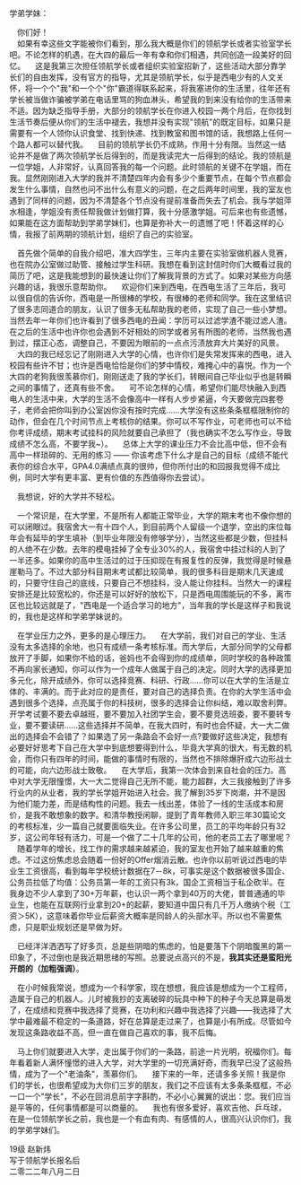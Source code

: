 学弟学妹：

&ensp;&ensp;你们好！  
&ensp;&ensp;如果有幸这些文字能被你们看到，那么我大概是你们的领航学长或者实验室学长吧。不论怎样的机遇，在大四的最后一年有幸和你们相遇，共同创造一段美好的回忆。
&ensp;&ensp;这是我第三次担任领航学长或者组织实验室招新了，这些活动大部分靠学长们的自由发挥，没有官方的指导，尤其是领航学长，似乎是西电少有的人文关怀，将一个个"我"和一个个"你"霸道得联系起来，将我塞进你的生活里，往年还有学长被当做诈骗被学弟在电话里骂的狗血淋头，希望我的到来没有给你的生活带来不适。因为缺乏指导手册，大部分的领航学长在你进入校园一两个月后，在你找到生活节奏后便从你们的生活中褪去，我想并没有实现"领航"的既定目标，如果只是需要有一个人领你认识食堂、找到快递、找到教室和图书馆的话，我想路上任何一个路人都可以替代我。
&ensp;&ensp;目前的领航学长仍不成熟，作用十分有限。当然这一结论并不是做了两次领航学长后得到的，而是我读完大一后得到的结论。我的领航是一位学姐，人非常好，认真回答我的每一个问题。此时领航的关键不在学姐，而在我。显然刚刚进入大学的我并不清楚四年内会有多少个重要节点，在每个节点都会发生什么事情，自然也问不出什么有意义的问题，在之后两年时间里，我的室友也遇到了同样的问题，因为不清楚各个节点没有提前准备而失去了机会。我与学姐萍水相逢，学姐没有责任帮我做计划做打算，我十分感激学姐。可后来也有些遗憾，如果能在这方面帮助到学弟学妹们，也算是弥补大一的遗憾了吧！怀着这样的心情，我报了前两期的领航计划，组织了自己的实验室。

&ensp;&ensp;首先做个简单的自我介绍吧，准大四学生，三年内主要在实验室做机器人竞赛，也在院办公室做过助管、接触过学生科研。我想在看到这封信时你们大概看过我的简历了吧，这是我能想到的最快速让你们了解我背景的方式了。如果对某些方向感兴趣的话，我很乐意帮助你。
&ensp;&ensp;欢迎你们来到西电，在西电生活了三年后，我可以很自信的告诉你，西电是一所很棒的学校，有很棒的老师和同学。我在这里结识了很多志同道合的朋友，认识了很多无私帮助我的老师，实现了自己一些小梦想。当然去年一年你们也许看到了很多西电的丑闻：学历可以过滤学渣不能过滤人渣。在之后的生活中也许你也会遇到不好相处的同学或者另有所图的老师，当然我也遇到过，摆正心态，调整自己，不要因为眼前的一点点污渍放弃大片美好的风景。
&ensp;&ensp;大四的我已经忘记了刚刚进入大学的心情，也许你们是失常发挥来的西电，进入校园有些许不甘；也许是西电恰恰是你们的梦中情校，难掩心中的喜悦。作为一个大四的老狗我很羡慕你们，刚刚送走了我的学长们，转眼间自己毕业似乎也是转瞬之间的事情了，还真有些不舍。
&ensp;&ensp;可不论怎样的心情，希望你们能尽快融入到西电人的生活中来，大学的生活不会像高中一样有人步步紧逼，今天要做完四套卷子，老师会把你叫到办公室凶你没有按时完成……大学没有这些条条框框限制你的动作，但会在几个时间节点上考核你的结果。你可以不写作业，可老师也可以不给你考评成绩，期末考试挂科的风险就要自己承担了（我也确实不怎么写作业，导致成绩不怎么高，不要学我~）。
&ensp;&ensp;总体上大学的课业压力不会比高中低，但不会有高中一样琐碎的、无用的练习 —— 你该考虑下什么才是自己的目标（成绩不能代表你的综合水平，GPA4.0满绩点真的很帅，但你所付出的和回报我觉得不成比例，同时大学有更丰富、更有价值的东西值得你去尝试）。

&ensp;&ensp;我想说，好的大学并不轻松。

&ensp;&ensp;一个常识是，在大学里，不是所有人都能正常毕业，大学的期末考也不像你想的可以闭眼过。我宿舍大一有十四个人，到目前两个人留级一个退学，空出的床位每年会有延毕的学生填补（到毕业年限没有修够学分），当然这些都是少数，但挂科的人绝不在少数。去年的模电挂掉了全专业30%的人，我宿舍中挂过科的人到了一半还多。如果你的高中生活过的过于压抑现在有报复性的反弹，我觉得是时候悬崖勒马了。不过大部分科目期末考试都比较简单，我的很多科目是期末几天速成的，只要守住自己的底线，只要自己不想挂科，没人能让你挂科。当然大一的课程安排还是比较宽松的，你还是可以好好的放松下，只是西电周围能玩的不多，离市区也比较远就是了，"西电是一个适合学习的地方"，当年我的学长是这样子和我说的，我也是这样和学弟学妹说的。

&ensp;&ensp;在学业压力之外，更多的是心理压力。
&ensp;&ensp;在大学前，我们对自己的学业、生活没有太多选择的余地，也只有成绩一条考核标准。而大学后，大部分同学的父母都放开了手脚，如果你不给的话，爸妈也不会得到你的成绩单，同时学校的各种政策不再向家长通知，你可以作为一个成年人做属于自己的决定。同时大学的选择更加多元化，除开成绩外，你可以选择竞赛、科研、行政……你可以在大学的生活是立体的、丰满的。而于此对应的是责任，要对自己的选择负责。在你的大学生活中会遇到很多个选择，点亮属于你的科技树，很多的选择会让你纠结，难以取舍利弊。开学考试要不要去卓越班，要不要加入社团学生会，要不要竞选班委，要不要转专业，要不要读研……这些选择并不简单，在我大四时，有时也会怀疑，大一大二做出的选择会不会错了？如果选了另一条路会不会好一点?要做好这些决定，我想有必要好好思考下自己在大学中到底想要得到什么，毕竟大学真的很大，有无数的机会，而你只有四年的时间，能做的事情时有限的，当然也不排除爆肝成六边形战士的可能，向六边形战士致敬。
&ensp;&ensp;在大学后，我第一次体会到来自社会的压力。高中对大学无限憧憬，大一大二觉得自己无所不能，能力超群，大三我接触到了许多行业内的从业者，我的学长学姐开始进入社会。我了解到35岁下岗潮，并不是因为他们能力差，而是结构性的问题。我去一线出差，体验了一线的生活成本和房价，是我不敢想象的数字。和清华教授闲聊，提到了青年教师入职三年30篇论文的考核标准，少一篇自己就要面临失业。在许多公司里，员工的平均年龄只有32岁，这公司年轻有活力，可是一个做了二十几年的公司，他的老员工去了哪里呢？
&ensp;&ensp;随着学年的增长，找工作的需求越来越紧迫，我的室友也开始了越来越重的焦虑。不过这份焦虑总会随着一份好的Offer烟消云散。也许你以前听说过西电的毕业生工资很高，看到每年学校统计数据在7－8k，可事实是这个数据被很多国企、公务员拉低了均值：公务员第一年的工资只有3k，国企工资相当于私企砍半。在我身边不少人拿到了30+万年薪，也认识一两个拿到40万的大佬，普普通通的毕业生，也能在互联网行业拿到20+的起薪，要知道中国只有几千万人缴纳个税（工资＞5K），这意味着你毕业后薪资大概率是同龄人的头部水平。所以也不需要焦虑，只是职业规划还是早做为好。

&ensp;&ensp;已经洋洋洒洒写了好多页，总是些阴暗的焦虑的，怕是要落下个阴暗腹黑的第一印象了，不过倒也是我近期思绪的写照。总要说点高兴的不是，**我其实还是蛮阳光开朗的（加粗强调）**。

&ensp;&ensp;在小时候我常说，想成为一个科学家，现在想想，我应该是想成为一个工程师，造属于自己的机器人。儿时被我抄的支离破碎的玩具中种下的种子今天总算是萌发了，在成绩和竞赛中我选择了竞赛，在功利和兴趣中我选择了兴趣——我选择了大学中最难最不稳定的一条道路，好在总算是走过来了，也算是小有所成。尽管如今发现这条路收益不高，但一直在做自己喜欢的事，我不后悔。

&ensp;&ensp;马上你们就要进入大学，走出属于你们的一条路，前途一片光明，祝福你们。每年看着新人满怀憧憬的进入大学，对大学里的一切充满好奇，而我早已没了这般热情，成为了一个"老油条"，羡慕你们。
&ensp;&ensp;接下来的一年，还请多多关照！我是你们的学长，也很希望成为大你们三岁的朋友，我们之不应该有太多条条框框，不必一口一个"学长"，不必在回消息前字字斟酌，不必小心翼翼的说出：您。我们应当是平等的，任何事情都是可以商量的。
&ensp;&ensp;我也有很多爱好，喜欢吉他、乒乓球，在是一位领航学长之前，我也是一个有血有肉、有感情的人，很高兴认识你们，我的学弟学妹们。

19级 赵新炜  
写于领航学长报名后  
二零二二年八月二日  
